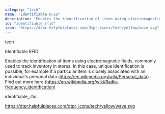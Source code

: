 ```yaml
---
category: "tech"
name: "Identifiable RFID"
description: "Enables the identification of items using electromagnetic fields, commonly used to track inventory in stores. In this case, unique identification is possible, for example if a particular item is closely associated with an individual's personal data (https://en.wikipedia.org/wiki/Personal_data). Find out more here (https://en.wikipedia.org/wiki/Radio-frequency_identification)"
id: "identifiable_rfid"
icon: "https://dtpr.helpfulplaces.com/dtpr_icons/tech/yellow/wave.svg"
---
```

tech

Identifiable RFID

Enables the identification of items using electromagnetic fields, commonly used to track inventory in stores. In this case, unique identification is possible, for example if a particular item is closely associated with an individual's personal data (https://en.wikipedia.org/wiki/Personal_data). Find out more here (https://en.wikipedia.org/wiki/Radio-frequency_identification)

identifiable_rfid

https://dtpr.helpfulplaces.com/dtpr_icons/tech/yellow/wave.svg